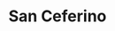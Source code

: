 ---
title: "San Ceferino"
url: /ciudad-autonoma-de-buenos-aires/san-ceferino-avenida-carlos-calvo/
shop: panadería
---